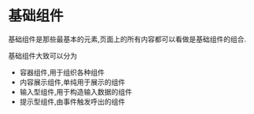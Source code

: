 # 基础组件

基础组件是那些最基本的元素,页面上的所有内容都可以看做是基础组件的组合.

基础组件大致可以分为

+ 容器组件,用于组织各种组件
+ 内容展示组件,单纯用于展示的组件
+ 输入型组件,用于构造输入数据的组件
+ 提示型组件,由事件触发呼出的组件
